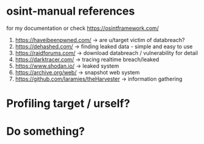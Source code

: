# osint-manual references

for my documentation or check https://osintframework.com/

1. https://haveibeenpwned.com/ -> are u/target victim of databreach? 
2. https://dehashed.com/ -> finding leaked data - simple and easy to use
3. https://raidforums.com/ -> download databreach / vulnerability for detail
4. https://darktracer.com/ -> tracing realtime breach/leaked
5. https://www.shodan.io/ -> leaked system
6. https://archive.org/web/ -> snapshot web system
7. https://github.com/laramies/theHarvester -> information gathering

# Profiling target / urself?

# Do something?
